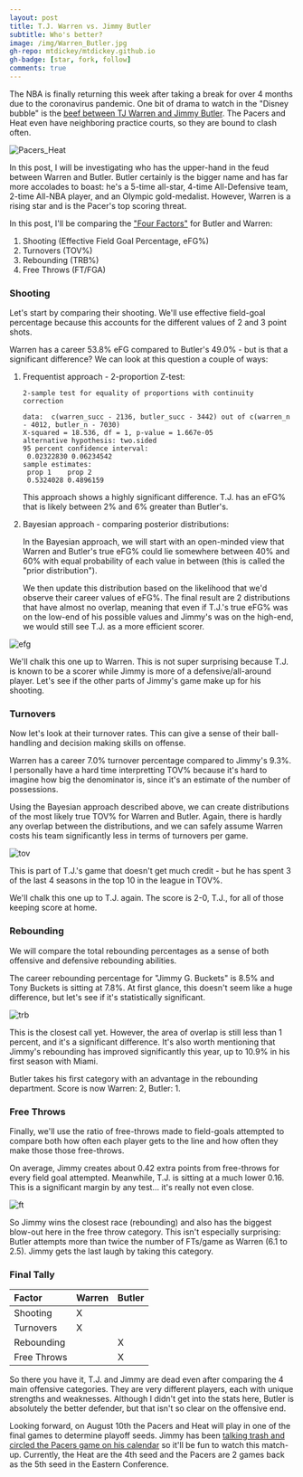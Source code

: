 ```yaml
---
layout: post
title: T.J. Warren vs. Jimmy Butler
subtitle: Who's better?
image: /img/Warren_Butler.jpg
gh-repo: mtdickey/mtdickey.github.io
gh-badge: [star, fork, follow]
comments: true
---
```


The NBA is finally returning this week after taking a break for over 4 months due to the coronavirus pandemic.  One bit of drama to watch in the "Disney bubble" is the [beef between TJ Warren and Jimmy Butler](https://www.sbnation.com/nba/2020/1/8/21057795/jimmy-butler-vs-tj-warren-ejection-miami-heat-indiana-pacers-fight-trash-kisses).  The Pacers and Heat even have neighboring practice courts, so they are bound to clash often.

![Pacers_Heat](https://raw.githubusercontent.com/mtdickey/mtdickey.github.io/master/img/Pacers_Heat.jpg)

In this post, I will be investigating who has the upper-hand in the feud between Warren and Butler.  Butler certainly is the bigger name and has far more accolades to boast: he's a 5-time all-star, 4-time All-Defensive team, 2-time All-NBA player, and an Olympic gold-medalist.  However, Warren is a rising star and is the Pacer's top scoring threat.

In this post, I'll be comparing the ["Four Factors"](https://www.basketball-reference.com/about/factors.html) for Butler and Warren:
  1. Shooting (Effective Field Goal Percentage, eFG%)
  2. Turnovers (TOV%)
  3. Rebounding (TRB%)
  4. Free Throws (FT/FGA)

### Shooting

Let's start by comparing their shooting.  We'll use effective field-goal percentage because this accounts for the different values of 2 and 3 point shots.

Warren has a career 53.8% eFG compared to Butler's 49.0% - but is that a significant difference?  We can look at this question a couple of ways:

 1. Frequentist approach - 2-proportion Z-test:
    
	```
	2-sample test for equality of proportions with continuity correction
	
	data:  c(warren_succ - 2136, butler_succ - 3442) out of c(warren_n - 4012, butler_n - 7030)
	X-squared = 18.536, df = 1, p-value = 1.667e-05
	alternative hypothesis: two.sided
	95 percent confidence interval:
	 0.02322830 0.06234542
	sample estimates:
	 prop 1    prop 2 
	 0.5324028 0.4896159
	```
	
	This approach shows a highly significant difference.  T.J. has an eFG% that is likely between 2% and 6% greater than Butler's.
	
 2. Bayesian approach - comparing posterior distributions:
	
	In the Bayesian approach, we will start with an open-minded view that Warren and Butler's true eFG% could lie somewhere between 40% and 60% with equal probability of each value in between (this is called the "prior distribution").
	
	We then update this distribution based on the likelihood that we'd observe their career values of eFG%.  The final result are 2 distributions that have almost no overlap, meaning that even if T.J.'s true eFG% was on the low-end of his possible values and Jimmy's was on the high-end, we would still see T.J. as a more efficient scorer.

![efg](https://raw.githubusercontent.com/mtdickey/mtdickey.github.io/master/img/Warren_Butler_efg.png)

We'll chalk this one up to Warren.  This is not super surprising because T.J. is known to be a scorer while Jimmy is more of a defensive/all-around player.  Let's see if the other parts of Jimmy's game make up for his shooting.

### Turnovers

Now let's look at their turnover rates.  This can give a sense of their ball-handling and decision making skills on offense.

Warren has a career 7.0% turnover percentage compared to Jimmy's 9.3%.  I personally have a hard time interpretting TOV% because it's hard to imagine how big the denominator is, since it's an estimate of the number of possessions.

Using the Bayesian approach described above, we can create distributions of the most likely true TOV% for Warren and Butler.  Again, there is hardly any overlap between the distributions, and we can safely assume Warren costs his team significantly less in terms of turnovers per game.

![tov](https://raw.githubusercontent.com/mtdickey/mtdickey.github.io/master/img/Warren_Butler_tov.png)

This is part of T.J.'s game that doesn't get much credit - but he has spent 3 of the last 4 seasons in the top 10 in the league in TOV%.  

We'll chalk this one up to T.J. again.  The score is 2-0, T.J., for all of those keeping score at home.

### Rebounding

We will compare the total rebounding percentages as a sense of both offensive and defensive rebounding abilities.

The career rebounding percentage for "Jimmy G. Buckets" is 8.5% and Tony Buckets is sitting at 7.8%.  At first glance, this doesn't seem like a huge difference, but let's see if it's statistically significant.

![trb](https://raw.githubusercontent.com/mtdickey/mtdickey.github.io/master/img/Warren_Butler_trb.png)

This is the closest call yet.  However, the area of overlap is still less than 1 percent, and it's a significant difference.  It's also worth mentioning that Jimmy's rebounding has improved significantly this year, up to 10.9% in his first season with Miami.

Butler takes his first category with an advantage in the rebounding department.  Score is now Warren: 2, Butler: 1.

### Free Throws

Finally, we'll use the ratio of free-throws made to field-goals attempted to compare both how often each player gets to the line and how often they make those those free-throws.

On average, Jimmy creates about 0.42 extra points from free-throws for every field goal attempted.  Meanwhile, T.J. is sitting at a much lower 0.16.  This is a significant margin by any test... it's really not even close.

![ft](https://raw.githubusercontent.com/mtdickey/mtdickey.github.io/master/img/Warren_Butler_ft.png)

So Jimmy wins the closest race (rebounding) and also has the biggest blow-out here in the free throw category.  This isn't especially surprising: Butler attempts more than twice the number of FTs/game as Warren (6.1 to 2.5).  Jimmy gets the last laugh by taking this category.

### Final Tally

|    Factor   | Warren | Butler |
| :---------- |:------ | :----- |
| Shooting    |   X    |        |
| Turnovers   |   X    |        |
| Rebounding  |        |    X   |
| Free Throws |        |    X   |



So there you have it, T.J. and Jimmy are dead even after comparing the 4 main offensive categories.  They are very different players, each with unique strengths and weaknesses.  Although I didn't get into the stats here, Butler is absolutely the better defender, but that isn't so clear on the offensive end.

Looking forward, on August 10th the Pacers and Heat will play in one of the final games to determine playoff seeds.  Jimmy has been [talking trash and circled the Pacers game on his calendar](https://twitter.com/SBNation/status/1215112067335774208) so it'll be fun to watch this match-up.  Currently, the Heat are the 4th seed and the Pacers are 2 games back as the 5th seed in the Eastern Conference.